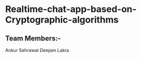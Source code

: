 # Realtime-chat-app-based-on-Cryptographic-algorithms

## Team Members:-
  Ankur Sehrawat
  Deepen Lakra
  
